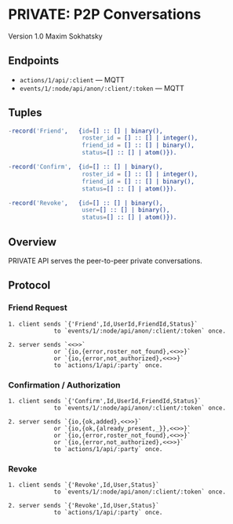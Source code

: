PRIVATE: P2P Conversations
==========================

Version 1.0 Maxim Sokhatsky

Endpoints
---------

* `actions/1/api/:client` — MQTT
* `events/1/:node/api/anon/:client/:token` — MQTT

Tuples
------

```erlang
-record('Friend',   {id=[] :: [] | binary(),
                     roster_id = [] :: [] | integer(),
                     friend_id = [] :: [] | binary(),
                     status=[] :: [] | atom()}).
```

```erlang
-record('Confirm',  {id=[] :: [] | binary(),
                     roster_id = [] :: [] | integer(),
                     friend_id = [] :: [] | binary(),
                     status=[] :: [] | atom()}).
```

```erlang
-record('Revoke',   {id=[] :: [] | binary(),
                     user=[] :: [] | binary(),
                     status=[] :: [] | atom()}).
```

Overview
--------

PRIVATE API serves the peer-to-peer private conversations.

Protocol
--------

### Friend Request

```
1. client sends `{'Friend',Id,UserId,FriendId,Status}`
             to `events/1/:node/api/anon/:client/:token` once.
```

```
2. server sends `<<>>`
             or `{io,{error,roster_not_found},<<>>}`
             or `{io,{error,not_authorized},<<>>}`
             to `actions/1/api/:party` once.
```

### Confirmation / Authorization

```
1. client sends `{'Confirm',Id,UserId,FriendId,Status}`
             to `events/1/:node/api/anon/:client/:token` once.
```

```
2. server sends `{io,{ok,added},<<>>}`
             or `{io,{ok,{already_present,_}},<<>>}`
             or `{io,{error,roster_not_found},<<>>}`
             or `{io,{error,not_authorized},<<>>}`
             to `actions/1/api/:party` once.
```

### Revoke

```
1. client sends `{'Revoke',Id,User,Status}`
             to `events/1/:node/api/anon/:client/:token` once.
```

```
2. server sends `{'Revoke',Id,User,Status}`
             to `actions/1/api/:party` once.
```
